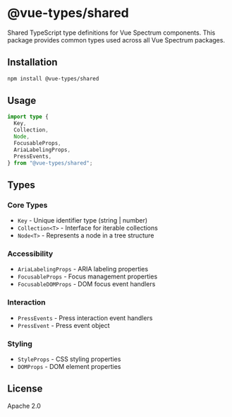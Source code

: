 # @vue-types/shared

Shared TypeScript type definitions for Vue Spectrum components. This package provides common types used across all Vue Spectrum packages.

## Installation

```bash
npm install @vue-types/shared
```

## Usage

```typescript
import type {
  Key,
  Collection,
  Node,
  FocusableProps,
  AriaLabelingProps,
  PressEvents,
} from "@vue-types/shared";
```

## Types

### Core Types

- `Key` - Unique identifier type (string | number)
- `Collection<T>` - Interface for iterable collections
- `Node<T>` - Represents a node in a tree structure

### Accessibility

- `AriaLabelingProps` - ARIA labeling properties
- `FocusableProps` - Focus management properties
- `FocusableDOMProps` - DOM focus event handlers

### Interaction

- `PressEvents` - Press interaction event handlers
- `PressEvent` - Press event object

### Styling

- `StyleProps` - CSS styling properties
- `DOMProps` - DOM element properties

## License

Apache 2.0
